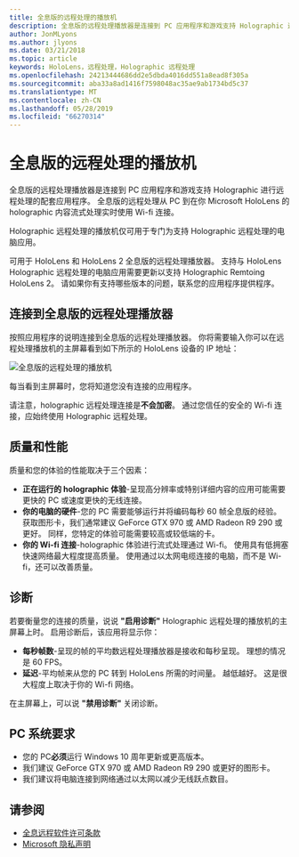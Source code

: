 ```yaml
---
title: 全息版的远程处理的播放机
description: 全息版的远程处理播放器是连接到 PC 应用程序和游戏支持 Holographic 进行远程处理的配套应用程序。 全息版的远程处理从 PC 到在你 Microsoft HoloLens 的 holographic 内容流式处理实时使用 Wi-fi 连接。
author: JonMLyons
ms.author: jlyons
ms.date: 03/21/2018
ms.topic: article
keywords: HoloLens，远程处理，Holographic 远程处理
ms.openlocfilehash: 24213444686dd2e5dbda4016dd551a8ead8f305a
ms.sourcegitcommit: aba33a8ad1416f7598048ac35ae9ab1734bd5c37
ms.translationtype: MT
ms.contentlocale: zh-CN
ms.lasthandoff: 05/28/2019
ms.locfileid: "66270314"
---
```

# <a name="holographic-remoting-player"></a>全息版的远程处理的播放机

全息版的远程处理播放器是连接到 PC 应用程序和游戏支持 Holographic 进行远程处理的配套应用程序。 全息版的远程处理从 PC 到在你 Microsoft HoloLens 的 holographic 内容流式处理实时使用 Wi-fi 连接。

Holographic 远程处理的播放机仅可用于专门为支持 Holographic 远程处理的电脑应用。

可用于 HoloLens 和 HoloLens 2 全息版的远程处理播放器。  支持与 HoloLens Holographic 远程处理的电脑应用需要更新以支持 Holographic Remtoing HoloLens 2。  请如果你有支持哪些版本的问题，联系您的应用程序提供程序。

## <a name="connecting-to-the-holographic-remoting-player"></a>连接到全息版的远程处理播放器

按照应用程序的说明连接到全息版的远程处理播放器。 你将需要输入你可以在远程处理播放机的主屏幕看到如下所示的 HoloLens 设备的 IP 地址：

![全息版的远程处理的播放机](images/holographicremotingplayer.png)

每当看到主屏幕时，您将知道您没有连接的应用程序。

请注意，holographic 远程处理连接是**不会加密**。 通过您信任的安全的 Wi-fi 连接，应始终使用 Holographic 远程处理。

## <a name="quality-and-performance"></a>质量和性能

质量和您的体验的性能取决于三个因素：
* **正在运行的 holographic 体验**-呈现高分辨率或特别详细内容的应用可能需要更快的 PC 或速度更快的无线连接。
* **你的电脑的硬件**-您的 PC 需要能够运行并将编码每秒 60 帧全息版的经验。 获取图形卡，我们通常建议 GeForce GTX 970 或 AMD Radeon R9 290 或更好。 同样，您特定的体验可能需要较高或较低端的卡。
* **你的 Wi-fi 连接**-holographic 体验进行流式处理通过 Wi-fi。 使用具有低拥塞快速网络最大程度提高质量。 使用通过以太网电缆连接的电脑，而不是 Wi-fi，还可以改善质量。

## <a name="diagnostics"></a>诊断

若要衡量您的连接的质量，说说 **"启用诊断"** Holographic 远程处理的播放机的主屏幕上时。 启用诊断后，该应用将显示你：
* **每秒帧数**-呈现的帧的平均数远程处理播放器是接收和每秒呈现。 理想的情况是 60 FPS。
* **延迟**-平均帧来从您的 PC 转到 HoloLens 所需的时间量。 越低越好。 这是很大程度上取决于你的 Wi-fi 网络。

在主屏幕上，可以说 **"禁用诊断"** 关闭诊断。

## <a name="pc-system-requirements"></a>PC 系统要求
* 您的 PC**必须**运行 Windows 10 周年更新或更高版本。
* 我们建议 GeForce GTX 970 或 AMD Radeon R9 290 或更好的图形卡。
* 我们建议将电脑连接到网络通过以太网以减少无线跃点数目。

## <a name="see-also"></a>请参阅
* [全息远程软件许可条款](microsoft-holographic-remoting-software-license-terms.md)
* [Microsoft 隐私声明](https://go.microsoft.com/fwlink/?LinkId=521839)

